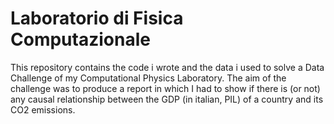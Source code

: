 # Laboratorio di Fisica Computazionale

This repository contains the code i wrote and the data i used to solve a Data Challenge of my Computational Physics Laboratory. 
The aim of the challenge was to produce a report in which I had to show if there is (or not) any causal relationship between the GDP (in italian, PIL) of a country and its CO2 emissions.
